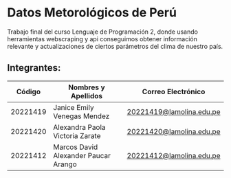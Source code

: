 # Datos Metorológicos de Perú

Trabajo final del curso Lenguaje de Programación 2, donde usando herramientas webscraping y api conseguimos 
obtener información relevante y actualizaciones de ciertos parámetros del clima de nuestro país.

## Integrantes:

| Código          | Nombres y Apellidos                  | Correo Electrónico          |
| --------------- | ------------------------------------ | --------------------------- |
| 20221419        | Janice Emily Venegas Mendez          | 20221419@lamolina.edu.pe    |
| 20221420        | Alexandra Paola Victoria Zarate      | 20221420@lamolina.edu.pe    |
| 20221412        | Marcos David Alexander Paucar Arango | 20221412@lamolina.edu.pe    |

